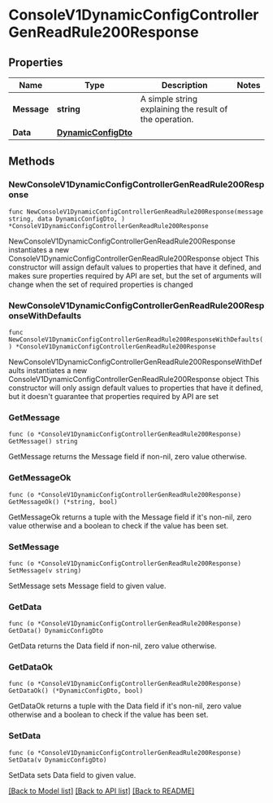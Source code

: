 # ConsoleV1DynamicConfigControllerGenReadRule200Response

## Properties

Name | Type | Description | Notes
------------ | ------------- | ------------- | -------------
**Message** | **string** | A simple string explaining the result of the operation. | 
**Data** | [**DynamicConfigDto**](DynamicConfigDto.md) |  | 

## Methods

### NewConsoleV1DynamicConfigControllerGenReadRule200Response

`func NewConsoleV1DynamicConfigControllerGenReadRule200Response(message string, data DynamicConfigDto, ) *ConsoleV1DynamicConfigControllerGenReadRule200Response`

NewConsoleV1DynamicConfigControllerGenReadRule200Response instantiates a new ConsoleV1DynamicConfigControllerGenReadRule200Response object
This constructor will assign default values to properties that have it defined,
and makes sure properties required by API are set, but the set of arguments
will change when the set of required properties is changed

### NewConsoleV1DynamicConfigControllerGenReadRule200ResponseWithDefaults

`func NewConsoleV1DynamicConfigControllerGenReadRule200ResponseWithDefaults() *ConsoleV1DynamicConfigControllerGenReadRule200Response`

NewConsoleV1DynamicConfigControllerGenReadRule200ResponseWithDefaults instantiates a new ConsoleV1DynamicConfigControllerGenReadRule200Response object
This constructor will only assign default values to properties that have it defined,
but it doesn't guarantee that properties required by API are set

### GetMessage

`func (o *ConsoleV1DynamicConfigControllerGenReadRule200Response) GetMessage() string`

GetMessage returns the Message field if non-nil, zero value otherwise.

### GetMessageOk

`func (o *ConsoleV1DynamicConfigControllerGenReadRule200Response) GetMessageOk() (*string, bool)`

GetMessageOk returns a tuple with the Message field if it's non-nil, zero value otherwise
and a boolean to check if the value has been set.

### SetMessage

`func (o *ConsoleV1DynamicConfigControllerGenReadRule200Response) SetMessage(v string)`

SetMessage sets Message field to given value.


### GetData

`func (o *ConsoleV1DynamicConfigControllerGenReadRule200Response) GetData() DynamicConfigDto`

GetData returns the Data field if non-nil, zero value otherwise.

### GetDataOk

`func (o *ConsoleV1DynamicConfigControllerGenReadRule200Response) GetDataOk() (*DynamicConfigDto, bool)`

GetDataOk returns a tuple with the Data field if it's non-nil, zero value otherwise
and a boolean to check if the value has been set.

### SetData

`func (o *ConsoleV1DynamicConfigControllerGenReadRule200Response) SetData(v DynamicConfigDto)`

SetData sets Data field to given value.



[[Back to Model list]](../README.md#documentation-for-models) [[Back to API list]](../README.md#documentation-for-api-endpoints) [[Back to README]](../README.md)


